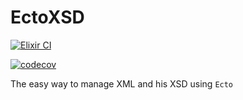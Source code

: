 # EctoXSD

[![Elixir CI](https://github.com/aleDsz/ecto-xsd/actions/workflows/elixir.yml/badge.svg)](https://github.com/aleDsz/ecto-xsd/actions/workflows/elixir.yml)

[![codecov](https://codecov.io/gh/aleDsz/ecto-xsd/branch/main/graph/badge.svg?token=2UVW5T0TML)](https://codecov.io/gh/aleDsz/ecto-xsd)

The easy way to manage XML and his XSD using `Ecto`

